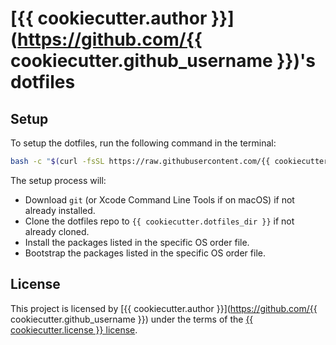 # [{{ cookiecutter.author }}](https://github.com/{{ cookiecutter.github_username }})'s dotfiles

## Setup
To setup the dotfiles, run the following command in the terminal:

```bash
bash -c "$(curl -fsSL https://raw.githubusercontent.com/{{ cookiecutter.github_username }}/{{ cookiecutter.github_repo }}/main/setup.sh)"
```

The setup process will:

* Download `git` (or Xcode Command Line Tools if on macOS) if not already installed.
* Clone the dotfiles repo to `{{ cookiecutter.dotfiles_dir }}` if not already cloned.
* Install the packages listed in the specific OS order file.
* Bootstrap the packages listed in the specific OS order file.

## License
This project is licensed by [{{ cookiecutter.author }}](https://github.com/{{ cookiecutter.github_username }}) under the terms of the [{{ cookiecutter.license }} license](/LICENSE).

